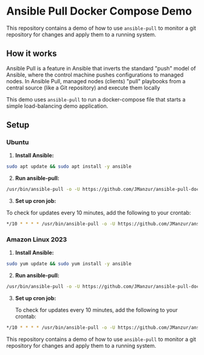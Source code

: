 # Ansible Pull Docker Compose Demo 

This repository contains a demo of how to use `ansible-pull` to monitor a git repository for changes and apply them to a running system.

## How it works

Ansible Pull is a feature in Ansible that inverts the standard "push" model of Ansible, where the control machine pushes configurations to managed nodes. In Ansible Pull, managed nodes (clients) "pull" playbooks from a central source (like a Git repository) and execute them locally

This demo uses `ansible-pull` to run a docker-compose file that starts a simple load-balancing demo application.

## Setup

### Ubuntu

1. **Install Ansible:**

```bash
sudo apt update && sudo apt install -y ansible
```

2. **Run ansible-pull:**

```bash
/usr/bin/ansible-pull -o -U https://github.com/JManzur/ansible-pull-docker-compose.git > /dev/null
```

3. **Set up cron job:**

To check for updates every 10 minutes, add the following to your crontab:

```bash
*/10 * * * * /usr/bin/ansible-pull -o -U https://github.com/JManzur/ansible-pull-docker-compose.git > /dev/null
```

### Amazon Linux 2023

1. **Install Ansible:**

```bash
sudo yum update && sudo yum install -y ansible
```

2. **Run ansible-pull:**

```bash
/usr/bin/ansible-pull -o -U https://github.com/JManzur/ansible-pull-docker-compose.git > /dev/null
```

3. **Set up cron job:**

   To check for updates every 10 minutes, add the following to your crontab:

```bash
*/10 * * * * /usr/bin/ansible-pull -o -U https://github.com/JManzur/ansible-pull-docker-compose.git > /dev/null
```

This repository contains a demo of how to use `ansible-pull` to monitor a git repository for changes and apply them to a running system.